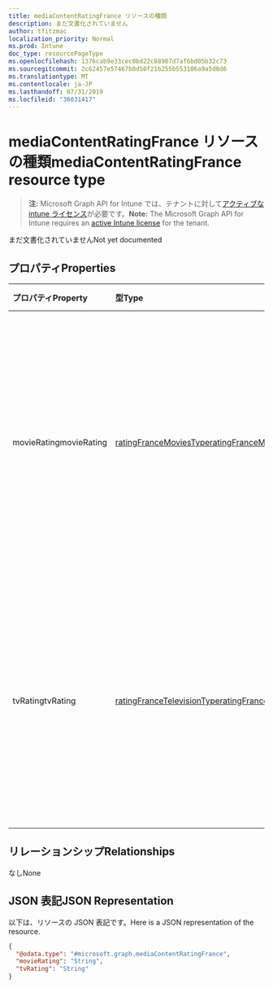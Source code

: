 ```yaml
---
title: mediaContentRatingFrance リソースの種類
description: まだ文書化されていません
author: tfitzmac
localization_priority: Normal
ms.prod: Intune
doc_type: resourcePageType
ms.openlocfilehash: 1376cab9e33cec0bd22c88907d7af6bd05b32c73
ms.sourcegitcommit: 2c62457e57467b8d50f21b255b553106a9a5d8d6
ms.translationtype: MT
ms.contentlocale: ja-JP
ms.lasthandoff: 07/31/2019
ms.locfileid: "36031417"
---
```

# <a name="mediacontentratingfrance-resource-type"></a><span data-ttu-id="ef561-103">mediaContentRatingFrance リソースの種類</span><span class="sxs-lookup"><span data-stu-id="ef561-103">mediaContentRatingFrance resource type</span></span>

> <span data-ttu-id="ef561-104">**注:** Microsoft Graph API for Intune では、テナントに対して[アクティブな intune ライセンス](https://go.microsoft.com/fwlink/?linkid=839381)が必要です。</span><span class="sxs-lookup"><span data-stu-id="ef561-104">**Note:** The Microsoft Graph API for Intune requires an [active Intune license](https://go.microsoft.com/fwlink/?linkid=839381) for the tenant.</span></span>

<span data-ttu-id="ef561-105">まだ文書化されていません</span><span class="sxs-lookup"><span data-stu-id="ef561-105">Not yet documented</span></span>

## <a name="properties"></a><span data-ttu-id="ef561-106">プロパティ</span><span class="sxs-lookup"><span data-stu-id="ef561-106">Properties</span></span>
|<span data-ttu-id="ef561-107">プロパティ</span><span class="sxs-lookup"><span data-stu-id="ef561-107">Property</span></span>|<span data-ttu-id="ef561-108">型</span><span class="sxs-lookup"><span data-stu-id="ef561-108">Type</span></span>|<span data-ttu-id="ef561-109">説明</span><span class="sxs-lookup"><span data-stu-id="ef561-109">Description</span></span>|
|:---|:---|:---|
|<span data-ttu-id="ef561-110">movieRating</span><span class="sxs-lookup"><span data-stu-id="ef561-110">movieRating</span></span>|[<span data-ttu-id="ef561-111">ratingFranceMoviesType</span><span class="sxs-lookup"><span data-stu-id="ef561-111">ratingFranceMoviesType</span></span>](../resources/intune-deviceconfig-ratingfrancemoviestype.md)|<span data-ttu-id="ef561-112">フランスに対して選択されている映画のレーティング。</span><span class="sxs-lookup"><span data-stu-id="ef561-112">Movies rating selected for France.</span></span> <span data-ttu-id="ef561-113">使用可能な値: `allAllowed`、`allBlocked`、`agesAbove10`、`agesAbove12`、`agesAbove16`、`agesAbove18`。</span><span class="sxs-lookup"><span data-stu-id="ef561-113">Possible values are: `allAllowed`, `allBlocked`, `agesAbove10`, `agesAbove12`, `agesAbove16`, `agesAbove18`.</span></span>|
|<span data-ttu-id="ef561-114">tvRating</span><span class="sxs-lookup"><span data-stu-id="ef561-114">tvRating</span></span>|[<span data-ttu-id="ef561-115">ratingFranceTelevisionType</span><span class="sxs-lookup"><span data-stu-id="ef561-115">ratingFranceTelevisionType</span></span>](../resources/intune-deviceconfig-ratingfrancetelevisiontype.md)|<span data-ttu-id="ef561-116">フランスに対して選択されているテレビのレーティング。</span><span class="sxs-lookup"><span data-stu-id="ef561-116">TV rating selected for France.</span></span> <span data-ttu-id="ef561-117">使用可能な値: `allAllowed`、`allBlocked`、`agesAbove10`、`agesAbove12`、`agesAbove16`、`agesAbove18`。</span><span class="sxs-lookup"><span data-stu-id="ef561-117">Possible values are: `allAllowed`, `allBlocked`, `agesAbove10`, `agesAbove12`, `agesAbove16`, `agesAbove18`.</span></span>|

## <a name="relationships"></a><span data-ttu-id="ef561-118">リレーションシップ</span><span class="sxs-lookup"><span data-stu-id="ef561-118">Relationships</span></span>
<span data-ttu-id="ef561-119">なし</span><span class="sxs-lookup"><span data-stu-id="ef561-119">None</span></span>

## <a name="json-representation"></a><span data-ttu-id="ef561-120">JSON 表記</span><span class="sxs-lookup"><span data-stu-id="ef561-120">JSON Representation</span></span>
<span data-ttu-id="ef561-121">以下は、リソースの JSON 表記です。</span><span class="sxs-lookup"><span data-stu-id="ef561-121">Here is a JSON representation of the resource.</span></span>
<!-- {
  "blockType": "resource",
  "@odata.type": "microsoft.graph.mediaContentRatingFrance"
}
-->
``` json
{
  "@odata.type": "#microsoft.graph.mediaContentRatingFrance",
  "movieRating": "String",
  "tvRating": "String"
}
```



